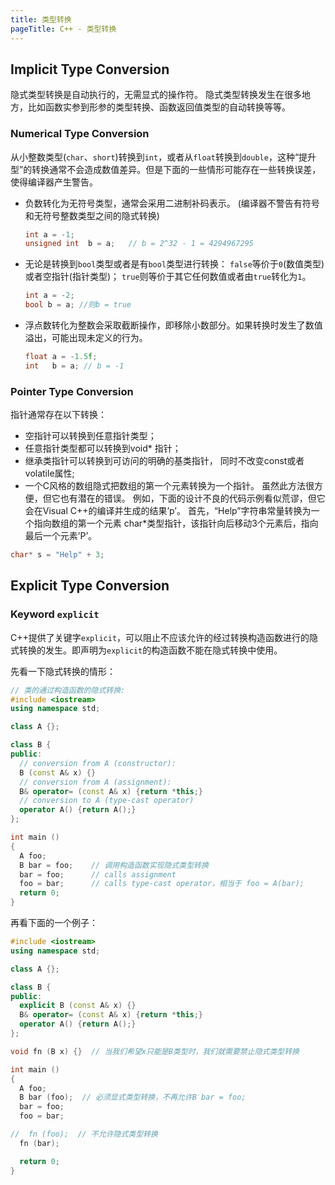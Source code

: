 ```yaml
---
title: 类型转换
pageTitle: C++ - 类型转换
---
```


## Implicit Type Conversion

隐式类型转换是自动执行的，无需显式的操作符。 隐式类型转换发生在很多地方，比如函数实参到形参的类型转换、函数返回值类型的自动转换等等。

### Numerical Type Conversion

从小整数类型(`char`、`short`)转换到`int`，或者从`float`转换到`double`，这种“提升型”的转换通常不会造成数值差异。但是下面的一些情形可能存在一些转换误差，使得编译器产生警告。

- 负数转化为无符号类型，通常会采用二进制补码表示。 (编译器不警告有符号和无符号整数类型之间的隐式转换)

    ```cpp
    int a = -1;
    unsigned int  b = a;   // b = 2^32 - 1 = 4294967295
    ```

- 无论是转换到`bool`类型或者是有`bool`类型进行转换： `false`等价于`0`(数值类型)或者空指针(指针类型)； `true`则等价于其它任何数值或者由`true`转化为`1`。

    ```cpp
    int a = -2; 
    bool b = a; //则b = true
    ```

- 浮点数转化为整数会采取截断操作，即移除小数部分。如果转换时发生了数值溢出，可能出现未定义的行为。

    ```cpp
    float a = -1.5f;
    int   b = a; // b = -1
    ```

### Pointer Type Conversion

指针通常存在以下转换：

- 空指针可以转换到任意指针类型；
- 任意指针类型都可以转换到void* 指针；
- 继承类指针可以转换到可访问的明确的基类指针， 同时不改变const或者volatile属性;
- 一个C风格的数组隐式把数组的第一个元素转换为一个指针。 虽然此方法很方便，但它也有潜在的错误。 例如，下面的设计不良的代码示例看似荒谬，但它会在Visual C++的编译并生成的结果’p’。 首先，“Help”字符串常量转换为一个指向数组的第一个元素 char*类型指针，该指针向后移动3个元素后，指向最后一个元素’P’。

```cpp
char* s = "Help" + 3;
```

## Explicit Type Conversion

### Keyword `explicit`

C++提供了关键字`explicit`，可以阻止不应该允许的经过转换构造函数进行的隐式转换的发生。即声明为`explicit`的构造函数不能在隐式转换中使用。

先看一下隐式转换的情形：

```cpp
// 类的通过构造函数的隐式转换:
#include <iostream>
using namespace std;

class A {};

class B {
public:
  // conversion from A (constructor):
  B (const A& x) {}
  // conversion from A (assignment):
  B& operator= (const A& x) {return *this;}
  // conversion to A (type-cast operator)
  operator A() {return A();}
};

int main ()
{
  A foo;
  B bar = foo;    // 调用构造函数实现隐式类型转换
  bar = foo;      // calls assignment
  foo = bar;      // calls type-cast operator，相当于 foo = A(bar);
  return 0;
}
```

再看下面的一个例子：

```cpp
#include <iostream>
using namespace std;

class A {};

class B {
public:
  explicit B (const A& x) {}
  B& operator= (const A& x) {return *this;}
  operator A() {return A();}
};

void fn (B x) {}  // 当我们希望x只能是B类型时，我们就需要禁止隐式类型转换

int main ()
{
  A foo;
  B bar (foo);  // 必须显式类型转换，不再允许B bar = foo; 
  bar = foo;
  foo = bar;

//  fn (foo);  // 不允许隐式类型转换
  fn (bar);  

  return 0;
}
```